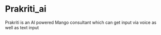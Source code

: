 # Prakriti_ai
Prakriti is an AI powered Mango consultant which can get input via voice as well as text input
